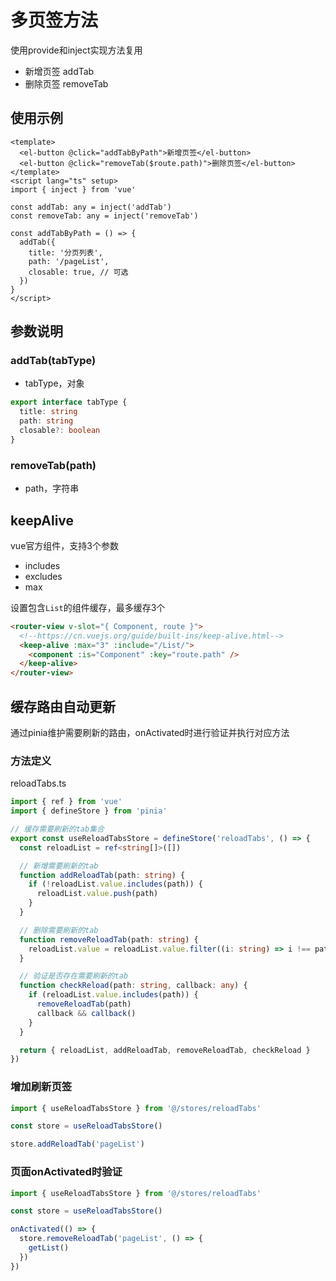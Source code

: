 # 多页签方法

使用provide和inject实现方法复用

- 新增页签 addTab
- 删除页签 removeTab

## 使用示例

```vue
<template>
  <el-button @click="addTabByPath">新增页签</el-button>
  <el-button @click="removeTab($route.path)">删除页签</el-button>
</template>
<script lang="ts" setup>
import { inject } from 'vue'

const addTab: any = inject('addTab')
const removeTab: any = inject('removeTab')

const addTabByPath = () => {
  addTab({
    title: '分页列表',
    path: '/pageList',
    closable: true, // 可选
  })
}
</script>
```

## 参数说明

### addTab(tabType)

- tabType，对象

```ts
export interface tabType {
  title: string
  path: string
  closable?: boolean
}
```

### removeTab(path)

- path，字符串

## keepAlive

vue官方组件，支持3个参数

- includes
- excludes
- max

设置包含`List`的组件缓存，最多缓存3个

```html
<router-view v-slot="{ Component, route }">
  <!--https://cn.vuejs.org/guide/built-ins/keep-alive.html-->
  <keep-alive :max="3" :include="/List/">
    <component :is="Component" :key="route.path" />
  </keep-alive>
</router-view>
```

## 缓存路由自动更新

通过pinia维护需要刷新的路由，onActivated时进行验证并执行对应方法

### 方法定义

reloadTabs.ts

```ts
import { ref } from 'vue'
import { defineStore } from 'pinia'

// 缓存需要刷新的tab集合
export const useReloadTabsStore = defineStore('reloadTabs', () => {
  const reloadList = ref<string[]>([])

  // 新增需要刷新的tab
  function addReloadTab(path: string) {
    if (!reloadList.value.includes(path)) {
      reloadList.value.push(path)
    }
  }

  // 删除需要刷新的tab
  function removeReloadTab(path: string) {
    reloadList.value = reloadList.value.filter((i: string) => i !== path)
  }

  // 验证是否存在需要刷新的tab
  function checkReload(path: string, callback: any) {
    if (reloadList.value.includes(path)) {
      removeReloadTab(path)
      callback && callback()
    }
  }

  return { reloadList, addReloadTab, removeReloadTab, checkReload }
})

```

### 增加刷新页签

```js
import { useReloadTabsStore } from '@/stores/reloadTabs'

const store = useReloadTabsStore()

store.addReloadTab('pageList')
```

### 页面onActivated时验证

```js
import { useReloadTabsStore } from '@/stores/reloadTabs'

const store = useReloadTabsStore()

onActivated(() => {
  store.removeReloadTab('pageList', () => {
    getList()
  })
})
```